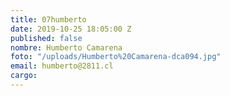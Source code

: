 ```yaml
---
title: 07humberto
date: 2019-10-25 18:05:00 Z
published: false
nombre: Humberto Camarena
foto: "/uploads/Humberto%20Camarena-dca094.jpg"
email: humberto@2811.cl
cargo: 
---
```


